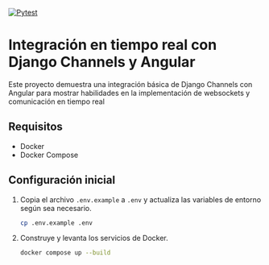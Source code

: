 [![Pytest](https://github.com/danipineiro/taxi-django-channels/actions/workflows/pytest.yml/badge.svg)](https://github.com/danipineiro/taxi-django-channels/actions/workflows/pytest.yml)

# Integración en tiempo real con Django Channels y Angular
Este proyecto demuestra una integración básica de Django Channels con Angular para mostrar habilidades en la implementación de websockets y comunicación en tiempo real

## Requisitos

- Docker
- Docker Compose

## Configuración inicial

1. Copia el archivo `.env.example` a `.env` y actualiza las variables de entorno según sea necesario.
    ```bash
    cp .env.example .env
    ```
   
2. Construye y levanta los servicios de Docker.
    ```bash
    docker compose up --build
    ```
